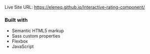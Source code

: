 Live Site URL: https://eleneq.github.io/Interactive-rating-component/

### Built with

- Semantic HTML5 markup
- Sass custom properties
- Flexbox
- JavaScript
